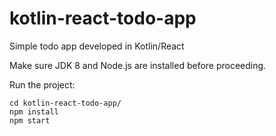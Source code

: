 # kotlin-react-todo-app
Simple todo app developed in Kotlin/React

Make sure JDK 8 and Node.js are installed before proceeding.

Run the project:

```
cd kotlin-react-todo-app/ 
npm install
npm start
```

